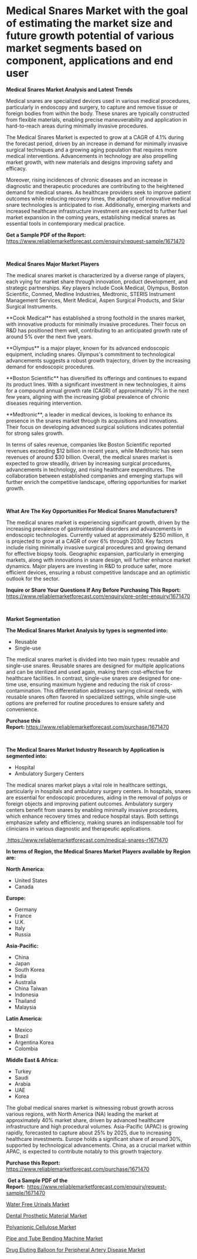<p><h1>Medical Snares Market with the goal of estimating the market size and future growth potential of various market segments based on component, applications and end user</h1></p><p><strong>Medical Snares Market Analysis and Latest Trends</strong></p>
<p><p>Medical snares are specialized devices used in various medical procedures, particularly in endoscopy and surgery, to capture and remove tissue or foreign bodies from within the body. These snares are typically constructed from flexible materials, enabling precise maneuverability and application in hard-to-reach areas during minimally invasive procedures. </p><p>The Medical Snares Market is expected to grow at a CAGR of 4.1% during the forecast period, driven by an increase in demand for minimally invasive surgical techniques and a growing aging population that requires more medical interventions. Advancements in technology are also propelling market growth, with new materials and designs improving safety and efficacy. </p><p>Moreover, rising incidences of chronic diseases and an increase in diagnostic and therapeutic procedures are contributing to the heightened demand for medical snares. As healthcare providers seek to improve patient outcomes while reducing recovery times, the adoption of innovative medical snare technologies is anticipated to rise. Additionally, emerging markets and increased healthcare infrastructure investment are expected to further fuel market expansion in the coming years, establishing medical snares as essential tools in contemporary medical practice.</p></p>
<p><strong>Get a Sample PDF of the Report:&nbsp;</strong> <a href="https://www.reliablemarketforecast.com/enquiry/request-sample/1671470?utm_campaign=1080&utm_medium=2&utm_source=Github&utm_content=ia&utm_term=10102024&utm_id=medical-snares">https://www.reliablemarketforecast.com/enquiry/request-sample/1671470</a></p>
<p>&nbsp;</p>
<p><strong>Medical Snares Major Market Players</strong></p>
<p><p>The medical snares market is characterized by a diverse range of players, each vying for market share through innovation, product development, and strategic partnerships. Key players include Cook Medical, Olympus, Boston Scientific, Conmed, Medline Industries, Medtronic, STERIS Instrument Management Services, Merit Medical, Aspen Surgical Products, and Sklar Surgical Instruments.</p><p>**Cook Medical** has established a strong foothold in the snares market, with innovative products for minimally invasive procedures. Their focus on R&D has positioned them well, contributing to an anticipated growth rate of around 5% over the next five years.</p><p>**Olympus** is a major player, known for its advanced endoscopic equipment, including snares. Olympus's commitment to technological advancements suggests a robust growth trajectory, driven by the increasing demand for endoscopic procedures.</p><p>**Boston Scientific** has diversified its offerings and continues to expand its product lines. With a significant investment in new technologies, it aims for a compound annual growth rate (CAGR) of approximately 7% in the next few years, aligning with the increasing global prevalence of chronic diseases requiring intervention.</p><p>**Medtronic**, a leader in medical devices, is looking to enhance its presence in the snares market through its acquisitions and innovations. Their focus on developing advanced surgical solutions indicates potential for strong sales growth.</p><p>In terms of sales revenue, companies like Boston Scientific reported revenues exceeding $12 billion in recent years, while Medtronic has seen revenues of around $30 billion. Overall, the medical snares market is expected to grow steadily, driven by increasing surgical procedures, advancements in technology, and rising healthcare expenditures. The collaboration between established companies and emerging startups will further enrich the competitive landscape, offering opportunities for market growth.</p></p>
<p>&nbsp;</p>
<p><strong>What Are The Key Opportunities For Medical Snares Manufacturers?</strong></p>
<p><p>The medical snares market is experiencing significant growth, driven by the increasing prevalence of gastrointestinal disorders and advancements in endoscopic technologies. Currently valued at approximately $250 million, it is projected to grow at a CAGR of over 6% through 2030. Key factors include rising minimally invasive surgical procedures and growing demand for effective biopsy tools. Geographic expansion, particularly in emerging markets, along with innovations in snare design, will further enhance market dynamics. Major players are investing in R&D to produce safer, more efficient devices, ensuring a robust competitive landscape and an optimistic outlook for the sector.</p></p>
<p><strong>Inquire or Share Your Questions If Any Before Purchasing This Report:</strong> <a href="https://www.reliablemarketforecast.com/enquiry/pre-order-enquiry/1671470?utm_campaign=1080&utm_medium=2&utm_source=Github&utm_content=ia&utm_term=10102024&utm_id=medical-snares">https://www.reliablemarketforecast.com/enquiry/pre-order-enquiry/1671470</a></p>
<p>&nbsp;</p>
<p><strong>Market Segmentation</strong></p>
<p><strong>The Medical Snares Market Analysis by types is segmented into:</strong></p>
<p><ul><li>Reusable</li><li>Single-use</li></ul></p>
<p><p>The medical snares market is divided into two main types: reusable and single-use snares. Reusable snares are designed for multiple applications and can be sterilized and used again, making them cost-effective for healthcare facilities. In contrast, single-use snares are designed for one-time use, ensuring maximum hygiene and reducing the risk of cross-contamination. This differentiation addresses varying clinical needs, with reusable snares often favored in specialized settings, while single-use options are preferred for routine procedures to ensure safety and convenience.</p></p>
<p><strong>Purchase this Report:&nbsp;</strong><a href="https://www.reliablemarketforecast.com/purchase/1671470?utm_campaign=1080&utm_medium=2&utm_source=Github&utm_content=ia&utm_term=10102024&utm_id=medical-snares">https://www.reliablemarketforecast.com/purchase/1671470</a></p>
<p>&nbsp;</p>
<p><strong>The Medical Snares Market Industry Research by Application is segmented into:</strong></p>
<p><ul><li>Hospital</li><li>Ambulatory Surgery Centers</li></ul></p>
<p><p>The medical snares market plays a vital role in healthcare settings, particularly in hospitals and ambulatory surgery centers. In hospitals, snares are essential for endoscopic procedures, aiding in the removal of polyps or foreign objects and improving patient outcomes. Ambulatory surgery centers benefit from snares by enabling minimally invasive procedures, which enhance recovery times and reduce hospital stays. Both settings emphasize safety and efficiency, making snares an indispensable tool for clinicians in various diagnostic and therapeutic applications.</p></p>
<p><a href="https://www.reliablemarketforecast.com/medical-snares-r1671470?utm_campaign=1080&utm_medium=2&utm_source=Github&utm_content=ia&utm_term=10102024&utm_id=medical-snares">&nbsp;https://www.reliablemarketforecast.com/medical-snares-r1671470</a></p>
<p><strong>In terms of Region, the Medical Snares Market Players available by Region are:</strong></p>
<p>
    <p> <strong> North America: </strong>
        <ul>
            <li>United States</li>
            <li>Canada</li>
        </ul>
        </p> 
    <p> <strong> Europe: </strong>
        <ul>
            <li>Germany</li>
            <li>France</li>
            <li>U.K.</li>
            <li>Italy</li>
            <li>Russia</li>
        </ul>
        </p> 
    <p> <strong> Asia-Pacific: </strong>
        <ul>
            <li>China</li>
            <li>Japan</li>
            <li>South Korea</li>
            <li>India</li>
            <li>Australia</li>
            <li>China Taiwan</li>
            <li>Indonesia</li>
            <li>Thailand</li>
            <li>Malaysia</li>
        </ul>
        </p> 
    <p> <strong> Latin America: </strong>
        <ul>
            <li>Mexico</li>
            <li>Brazil</li>
            <li>Argentina Korea</li>
            <li>Colombia</li>
        </ul>
        </p> 
    <p> <strong> Middle East & Africa: </strong>
        <ul>
            <li>Turkey</li>
            <li>Saudi</li>
            <li>Arabia</li>
            <li>UAE</li>
            <li>Korea</li>
        </ul>
    </p>
    </p>
<p><p>The global medical snares market is witnessing robust growth across various regions, with North America (NA) leading the market at approximately 40% market share, driven by advanced healthcare infrastructure and high procedural volumes. Asia-Pacific (APAC) is growing rapidly, forecasted to capture about 25% by 2025, due to increasing healthcare investments. Europe holds a significant share of around 30%, supported by technological advancements. China, as a crucial market within APAC, is expected to contribute notably to this growth trajectory.</p></p>
<p><strong>Purchase this Report: </strong><a href="https://www.reliablemarketforecast.com/purchase/1671470?utm_campaign=1080&utm_medium=2&utm_source=Github&utm_content=ia&utm_term=10102024&utm_id=medical-snares">https://www.reliablemarketforecast.com/purchase/1671470</a></p>
<p>&nbsp;<strong>Get a Sample PDF of the Report:&nbsp;&nbsp;</strong><a href="https://www.reliablemarketforecast.com/enquiry/request-sample/1671470?utm_campaign=1080&utm_medium=2&utm_source=Github&utm_content=ia&utm_term=10102024&utm_id=medical-snares">https://www.reliablemarketforecast.com/enquiry/request-sample/1671470</a></p>
<p><strong></strong></p>
<p><p><a href="https://www.linkedin.com/pulse/water-free-urinals-market-dynamics-application-types-emerging-trends-iofhe?utm_campaign=1080&utm_medium=2&utm_source=Github&utm_content=ia&utm_term=10102024&utm_id=medical-snares">Water Free Urinals Market</a></p><p><a href="https://github.com/yoreivesal/Market-Research-Report-List-1/blob/main/dental-prosthetic-material-market.md?utm_campaign=1080&utm_medium=2&utm_source=Github&utm_content=ia&utm_term=10102024&utm_id=medical-snares">Dental Prosthetic Material Market</a></p><p><a href="https://www.linkedin.com/pulse/polyanionic-cellulose-market-trends-strategic-insights-2024-1xdde?utm_campaign=1080&utm_medium=2&utm_source=Github&utm_content=ia&utm_term=10102024&utm_id=medical-snares">Polyanionic Cellulose Market</a></p><p><a href="https://www.linkedin.com/pulse/pipe-tube-bending-machine-market-forecast-global-trends-sdble?utm_campaign=1080&utm_medium=2&utm_source=Github&utm_content=ia&utm_term=10102024&utm_id=medical-snares">Pipe and Tube Bending Machine Market</a></p><p><a href="https://github.com/shebaharrifx/Market-Research-Report-List-1/blob/main/drug-eluting-balloon-for-peripheral-artery-disease-market.md?utm_campaign=1080&utm_medium=2&utm_source=Github&utm_content=ia&utm_term=10102024&utm_id=medical-snares">Drug Eluting Balloon for Peripheral Artery Disease Market</a></p></p>